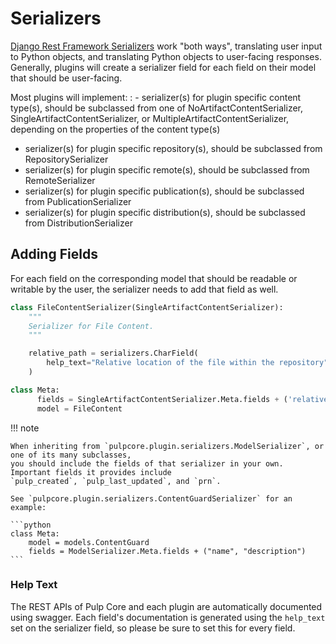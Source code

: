 # Serializers

[Django Rest Framework Serializers](https://www.django-rest-framework.org/api-guide/serializers/)
work "both ways", translating user input to Python objects, and translating Python objects to
user-facing responses. Generally, plugins will create a serializer field for each field on their
model that should be user-facing.

Most plugins will implement:
: - serializer(s) for plugin specific content type(s), should be subclassed from one of
NoArtifactContentSerializer, SingleArtifactContentSerializer, or
MultipleArtifactContentSerializer, depending on the properties of the content type(s)

- serializer(s) for plugin specific repository(s), should be subclassed from RepositorySerializer
- serializer(s) for plugin specific remote(s), should be subclassed from RemoteSerializer
- serializer(s) for plugin specific publication(s), should be subclassed from PublicationSerializer
- serializer(s) for plugin specific distribution(s), should be subclassed from DistributionSerializer

## Adding Fields

For each field on the corresponding model that should be readable or writable by the user, the
serializer needs to add that field as well.

```python
class FileContentSerializer(SingleArtifactContentSerializer):
    """
    Serializer for File Content.
    """

    relative_path = serializers.CharField(
        help_text="Relative location of the file within the repository"
    )

class Meta:
      fields = SingleArtifactContentSerializer.Meta.fields + ('relative_path',)
      model = FileContent
```

!!! note

    When inheriting from `pulpcore.plugin.serializers.ModelSerializer`, or one of its many subclasses,
    you should include the fields of that serializer in your own. Important fields it provides include
    `pulp_created`, `pulp_last_updated`, and `prn`.

    See `pulpcore.plugin.serializers.ContentGuardSerializer` for an example:

    ```python
    class Meta:
        model = models.ContentGuard
        fields = ModelSerializer.Meta.fields + ("name", "description")
    ```

### Help Text

The REST APIs of Pulp Core and each plugin are automatically documented using swagger. Each field's
documentation is generated using the `help_text` set on the serializer field, so please be sure
to set this for every field.
